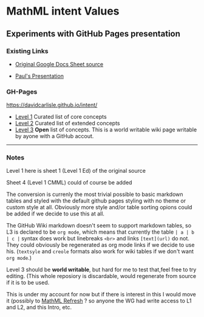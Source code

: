 # MathML intent Values

## Experiments with GitHub Pages presentation

### Existing Links

* [Original Google Docs Sheet source](https://docs.google.com/spreadsheets/d/1EsWou1K5nxBdLPvQapdoA9h-s8lg_qjn8fJH64g9izQ/edit?usp=sharing)

* [Paul's Presentation](http://notations.hoplahup.net/IntentsList/index.html)


### GH-Pages

https://davidcarlisle.github.io/intent/


* [Level 1](l1ed) Curated list of core concepts
* [Level 2](l2) Curated list of extended concepts
* [Level 3](https://github.com/davidcarlisle/intent/wiki/l3) **Open** list of  concepts. This is a world writable wiki page writable by ayone with a GitHub accout.



---

### Notes

Level 1 here is sheet 1 (Level 1 Ed) of the original source

Sheet 4 (Level 1 CMML) could of course  be added

The conversion is currenly the most trivial possible to basic markdown
tables and styled with the default github pages styling with no theme
or custom style at all. Obviously more style and/or table sorting
opions could be added if we decide to use this at all.

The GitHub Wiki markdown doesn't seem to support markdown tables, so L3 is
declared to be `org mode`, which means that currently the table
`| a | b | c |`
syntax does work but linebreaks `<br>` and links `[text](url)` do not.
They could obviously be regenerated as org mode links if we decide to use his.
(`textsyle` and `creole` formats also work for wiki tables if we don't  want `org mode`.)

Level 3 should be **world writable**, but hard for me to test that,feel free to try editing. (This whole reposiory is discardable, would regenerate from source if it is to be used.

This is under my account for now but if there is interest in this I would move it (possibly to [MathML Refresh](https://mathml-refresh.github.io/) ? so anyone  the WG had write access to L1 and L2, and this Intro, etc.





